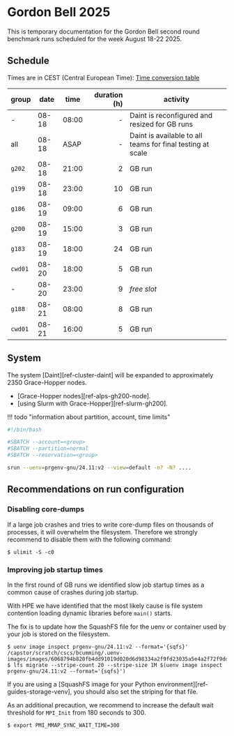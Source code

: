 # Gordon Bell 2025

This is temporary documentation for the Gordon Bell second round benchmark runs scheduled for the week August 18-22 2025.

## Schedule

Times are in CEST (Central European  Time): [Time conversion table](https://time.is/compare/0800_18_Aug_2025_in_CET/PT/ET/Perth)

| group  | date | time  | duration (h) | activity |
| ---    | ---- | ----- | -----------: | --------------------- |
| -      | 08-18| 08:00 | -            | Daint is reconfigured and resized for GB runs             |
| all    | 08-18| ASAP  | -            | Daint is available to all teams for final testing at scale |
| `g202` | 08-18| 21:00 | 2            | GB run |
| `g199` | 08-18| 23:00 | 10           | GB run |
| `g186` | 08-19| 09:00 | 6            | GB run |
| `g200` | 08-19| 15:00 | 3            | GB run |
| `g183` | 08-19| 18:00 | 24           | GB run |
| `cwd01`| 08-20| 18:00 | 5            | GB run |
| -      | 08-20| 23:00 | 9            | *free slot* |
| `g188` | 08-21| 08:00 | 8            | GB run |
| `cwd01`| 08-21| 16:00 | 5            | GB run |

## System

The system [Daint][ref-cluster-daint] will be expanded to approximately 2350 Grace-Hopper nodes.

* [Grace-Hopper nodes][ref-alps-gh200-node].
* [using Slurm with Grace-Hopper][ref-slurm-gh200].

!!! todo "information about partition, account, time limits"

```bash
#!/bin/bash

#SBATCH --account=<group>
#SBATCH --partition=normal
#SBATCH --reservation=<group>

srun --uenv=prgenv-gnu/24.11:v2 --view=default -n? -N? ....
```

## Recommendations on run configuration

### Disabling core-dumps

If a large job crashes and tries to write core-dump files on thousands of processes,
it will overwhelm the filesystem. Therefore we strongly recommend to disable them with
the following command:

``` console title="disable writing of core-dump files"
$ ulimit -S -c0
```

### Improving job startup times

In the first round of GB runs we identified slow job startup times as a common cause of crashes during job startup.

With HPE we have identified that the most likely cause is file system contention loading dynamic libraries before `main()` starts.

The fix is to update how the SquashFS file for the uenv or container used by your job is stored on the filesystem.

```console title="set lustre striping on uenv squashfs file"
$ uenv image inspect prgenv-gnu/24.11:v2 --format='{sqfs}'
/capstor/scratch/cscs/bcumming/.uenv-images/images/6068794b820fb4dd91019d020d6d98334a2f9fd23035a5e4a2f72f9dda5f1260/store.squashfs
$ lfs migrate --stripe-count 20 --stripe-size 1M $(uenv image inspect prgenv-gnu/24.11:v2 --format='{sqfs}')
```

If you are using a [SquashFS image for your Python environment][ref-guides-storage-venv],
you should also set the striping for that file.

As an additional precaution, we recommend to increase the default wait threshold for `MPI_Init` from 180 seconds to 300.
```console title="increase MPI initialization time-out"
$ export PMI_MMAP_SYNC_WAIT_TIME=300
```

